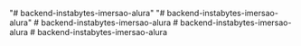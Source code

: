 "# backend-instabytes-imersao-alura" 
"# backend-instabytes-imersao-alura" 
#   b a c k e n d - i n s t a b y t e s - i m e r s a o - a l u r a  
 #   b a c k e n d - i n s t a b y t e s - i m e r s a o - a l u r a  
 #   b a c k e n d - i n s t a b y t e s - i m e r s a o - a l u r a  
 